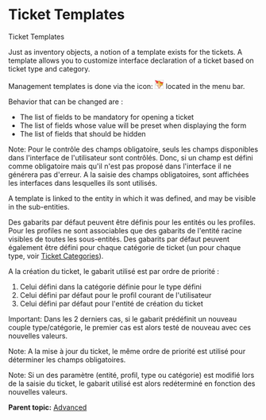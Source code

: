 Ticket Templates
================

Ticket Templates

Just as inventory objects, a notion of a template exists for the
tickets. A template allows you to customize interface declaration of a
ticket based on ticket type and category.

Management templates is done via the icon:
![image](../image/menu_addtemplate.png) located in the menu bar.

Behavior that can be changed are :

-   The list of fields to be mandatory for opening a ticket
-   The list of fields whose value will be preset when displaying the
    form
-   The list of fields that should be hidden

Note: Pour le contrôle des champs obligatoire, seuls les champs
disponibles dans l'interface de l'utilisateur sont contrôlés. Donc, si
un champ est défini comme obligatoire mais qu'il n'est pas proposé dans
l'interface il ne générera pas d'erreur. A la saisie des champs
obligatoires, sont affichées les interfaces dans lesquelles ils sont
utilisés.

A template is linked to the entity in which it was defined, and may be
visible in the sub-entities.

Des gabarits par défaut peuvent être définis pour les entités ou les
profiles. Pour les profiles ne sont associables que des gabarits de
l'entité racine visibles de toutes les sous-entités. Des gabarits par
défaut peuvent également être défini pour chaque catégorie de ticket (un
pour chaque type, voir [Ticket
Categories](helpdesk_advanced_categories.html "Ticket Categories")).

A la création du ticket, le gabarit utilisé est par ordre de priorité :

1.  Celui défini dans la catégorie définie pour le type défini
2.  Celui défini par défaut pour le profil courant de l'utilisateur
3.  Celui défini par défaut pour l'entité de création du ticket

Important: Dans les 2 derniers cas, si le gabarit prédéfinit un nouveau
couple type/catégorie, le premier cas est alors testé de nouveau avec
ces nouvelles valeurs.

Note: A la mise à jour du ticket, le même ordre de priorité est utilisé
pour déterminer les champs obligatoires.

Note: Si un des paramètre (entité, profil, type ou catégorie) est
modifié lors de la saisie du ticket, le gabarit utilisé est alors
redéterminé en fonction des nouvelles valeurs.

**Parent topic:** [Advanced](../glpi/helpdesk_advanced.html "Advanced")
